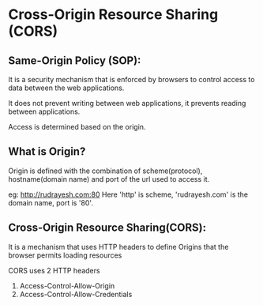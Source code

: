 # Cross-Origin Resource Sharing (CORS)

## Same-Origin Policy (SOP):
It is a security mechanism that is enforced by browsers to control access to data between the web applications.

It does not prevent writing between web applications, it prevents reading between applications.

Access is determined based on the origin.

## What is Origin?

Origin is defined with the combination of scheme(protocol), hostname(domain name) and port of the url used to access it.

eg: http://rudrayesh.com:80
Here 'http' is scheme, 'rudrayesh.com' is the domain name, port is '80'.

## Cross-Origin Resource Sharing(CORS):
It is a mechanism that uses HTTP headers to define Origins that the browser permits loading resources

CORS uses 2 HTTP headers
1. Access-Control-Allow-Origin
2. Access-Control-Allow-Credentials
